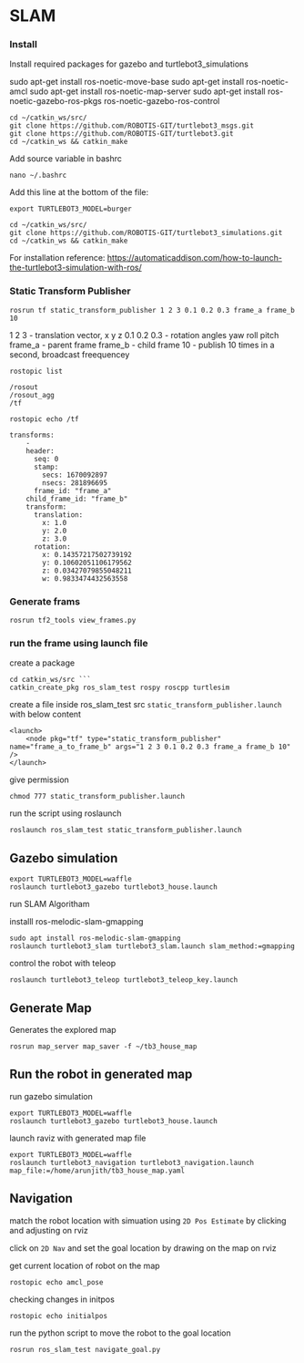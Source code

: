 # SLAM


### Install  

Install required packages for gazebo and turtlebot3_simulations

sudo apt-get install ros-noetic-move-base
sudo apt-get install ros-noetic-amcl
sudo apt-get install ros-noetic-map-server
sudo apt-get install ros-noetic-gazebo-ros-pkgs ros-noetic-gazebo-ros-control


```
cd ~/catkin_ws/src/
git clone https://github.com/ROBOTIS-GIT/turtlebot3_msgs.git
git clone https://github.com/ROBOTIS-GIT/turtlebot3.git
cd ~/catkin_ws && catkin_make
```

Add source variable in bashrc
```
nano ~/.bashrc
```

Add this line at the bottom of the file:

```
export TURTLEBOT3_MODEL=burger

```

```
cd ~/catkin_ws/src/
git clone https://github.com/ROBOTIS-GIT/turtlebot3_simulations.git
cd ~/catkin_ws && catkin_make
```

For installation reference: https://automaticaddison.com/how-to-launch-the-turtlebot3-simulation-with-ros/



### Static Transform Publisher

```rosrun tf static_transform_publisher 1 2 3 0.1 0.2 0.3 frame_a frame_b 10```

 1 2 3 - translation vector, x y z
 0.1 0.2 0.3 - rotation angles yaw roll pitch
 frame_a - parent frame
 frame_b - child frame
 10 - publish 10 times in a second, broadcast freequencey
 
```rostopic list```
```
/rosout
/rosout_agg
/tf
```

```rostopic echo /tf```

``` 
transforms: 
    -
    header: 
      seq: 0
      stamp: 
        secs: 1670092897
        nsecs: 281896695
      frame_id: "frame_a"
    child_frame_id: "frame_b"
    transform: 
      translation: 
        x: 1.0
        y: 2.0
        z: 3.0
      rotation: 
        x: 0.14357217502739192
        y: 0.10602051106179562
        z: 0.03427079855048211
        w: 0.9833474432563558
```

### Generate frams

```rosrun tf2_tools view_frames.py```

### run the frame using launch file
create a package
```
cd catkin_ws/src ```
catkin_create_pkg ros_slam_test rospy roscpp turtlesim 
```

create a file inside ros_slam_test src ``static_transform_publisher.launch`` with below content
```
<launch>
    <node pkg="tf" type="static_transform_publisher" name="frame_a_to_frame_b" args="1 2 3 0.1 0.2 0.3 frame_a frame_b 10" />
</launch>
```

give permission
```
chmod 777 static_transform_publisher.launch
```

run the script using roslaunch
```
roslaunch ros_slam_test static_transform_publisher.launch 
```

## Gazebo simulation
```
export TURTLEBOT3_MODEL=waffle
roslaunch turtlebot3_gazebo turtlebot3_house.launch 
```
run SLAM Algoritham

installl ros-melodic-slam-gmapping
```
sudo apt install ros-melodic-slam-gmapping
roslaunch turtlebot3_slam turtlebot3_slam.launch slam_method:=gmapping
```

control the robot with teleop
```
roslaunch turtlebot3_teleop turtlebot3_teleop_key.launch 
```

## Generate Map
Generates the explored map
```
rosrun map_server map_saver -f ~/tb3_house_map
```


## Run the robot in generated map

run gazebo simulation
```
export TURTLEBOT3_MODEL=waffle
roslaunch turtlebot3_gazebo turtlebot3_house.launch 
```

launch raviz  with generated map file
```
export TURTLEBOT3_MODEL=waffle
roslaunch turtlebot3_navigation turtlebot3_navigation.launch map_file:=/home/arunjith/tb3_house_map.yaml
```

## Navigation
match the robot location with simuation using ``2D Pos Estimate`` by clicking and adjusting on rviz

click on ``2D Nav`` and set the goal location by drawing on the map on rviz

get current location  of robot on the map
```
rostopic echo amcl_pose
```

checking changes in initpos
```
rostopic echo initialpos
```

run the python script to move the robot to the goal location
```
rosrun ros_slam_test navigate_goal.py
```
